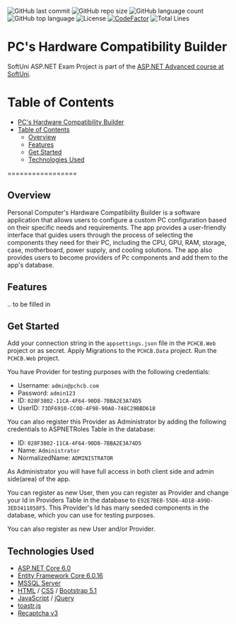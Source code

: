 ![GitHub last commit](https://img.shields.io/github/last-commit/Krasipeace/PCHCB---ASP.NET-Advanced-Exam-Project) ![GitHub repo size](https://img.shields.io/github/repo-size/Krasipeace/PCHCB---ASP.NET-Advanced-Exam-Project) ![GitHub language count](https://img.shields.io/github/languages/count/Krasipeace/PCHCB---ASP.NET-Advanced-Exam-Project) ![GitHub top language](https://img.shields.io/github/languages/top/Krasipeace/PCHCB---ASP.NET-Advanced-Exam-Project) ![License](https://img.shields.io/badge/license-MIT-green) [![CodeFactor](https://www.codefactor.io/repository/github/krasipeace/pchcb---asp.net-advanced-exam-project/badge)](https://www.codefactor.io/repository/github/krasipeace/pchcb---asp.net-advanced-exam-project) ![Total Lines](https://img.shields.io/tokei/lines/github/Krasipeace/PCHCB---ASP.NET-Advanced-Exam-Project)

# PC's Hardware Compatibility Builder
SoftUni ASP.NET Exam Project is part of the [ASP.NET Advanced course at SoftUni](https://github.com/Krasipeace/SoftUni/tree/main/ASP.NET%20Advanced).

Table of Contents
=================

- [PC's Hardware Compatibility Builder](#pcs-hardware-compatibility-builder)
- [Table of Contents](#table-of-contents)
  - [Overview](#overview)
  - [Features](#features)
  - [Get Started](#get-started)
  - [Technologies Used](#technologies-used)

=================

## Overview

Personal Computer's Hardware Compatibility Builder is a software application that allows users to configure a custom PC configuration based on their specific needs and requirements. The app provides a user-friendly interface that guides users through the process of selecting the components they need for their PC, including the CPU, GPU, RAM, storage, case, motherboard, power supply, and cooling solutions. The app also provides users to become providers of Pc components and add them to the app's database. 

## Features

.. to be filled in

## Get Started 

Add your connection string in the `appsettings.json` file in the `PCHCB.Web` project or as secret. Apply Migrations to the `PCHCB.Data` project. Run the `PCHCB.Web` project.

You have Provider for testing purposes with the following credentials:
- Username: `admin@pchcb.com` 
- Password: `admin123`
- ID: `028F3802-11CA-4F64-90D8-7BBA2E3A74D5`
- UserID: `73DF6910-CC0D-4F98-90A0-748C29BBD618`

You can also register this Provider as Administrator by adding the following credentials to ASPNETRoles Table in the database:
- ID: `028F3802-11CA-4F64-90D8-7BBA2E3A74D5`
- Name: `Administrator`
- NormalizedName: `ADMINISTRATOR`

As Administrator you will have full access in both client side and admin side(area) of the app.

You can register as new User, then you can register as Provider and change your Id in Providers Table in the database to `E92E7BEB-55D6-4D18-A99D-3ED3411058F5`. This Provider's Id has many seeded components in the database, which you can use for testing purposes.

You can also register as new User and/or Provider.

## Technologies Used

- [ASP.NET Core 6.0](https://learn.microsoft.com/en-us/aspnet/core/introduction-to-aspnet-core?view=aspnetcore-6.0)
- [Entity Framework Core 6.0.16](https://www.nuget.org/packages/Microsoft.EntityFrameworkCore/6.0.16)
- [MSSQL Server](https://www.microsoft.com/en-us/sql-server/sql-server-downloads)
- [HTML](https://developer.mozilla.org/en-US/docs/Web/HTML) / [CSS](https://developer.mozilla.org/en-US/docs/Web/CSS) / [Bootstrap 5.1](https://getbootstrap.com/docs/5.1/getting-started/introduction/)
- [JavaScript](https://www.javascript.com/) / [jQuery](https://jquery.com/)
- [toastr.js](https://github.com/CodeSeven/toastr)
- [Recaptcha v3](https://developers.google.com/recaptcha/docs/v3)